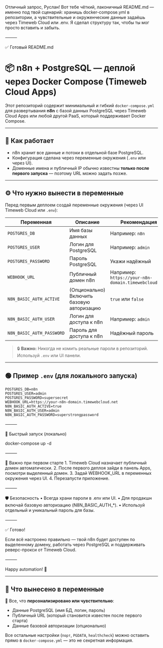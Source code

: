 Отличный запрос, Руслан!
Вот тебе чёткий, лаконичный README.md — именно под твой сценарий:
хранишь docker-compose.yml в репозитории, а чувствительные и окруженческие данные задаёшь через Timeweb Cloud или .env.
Я сделал структуру так, чтобы ты мог просто вставить и забыть.

⸻

✅ Готовый README.md

# 📦 n8n + PostgreSQL — деплой через Docker Compose (Timeweb Cloud Apps)

Этот репозиторий содержит минимальный и гибкий `docker-compose.yml` для развертывания **n8n** с базой данных PostgreSQL через Timeweb Cloud Apps или любой другой PaaS, который поддерживает Docker Compose.

---

## 🚀 Как работает

- n8n хранит все данные и потоки в отдельной базе PostgreSQL.
- Конфигурация сделана через переменные окружения (`.env` или через UI).
- Доменные имена и публичный IP обычно известны **только после первого запуска** — поэтому URL можно задать позже.

---

## ⚙️ Что нужно вынести в переменные

Перед первым деплоем создай переменные окружения (через UI Timeweb Cloud или `.env`):

| Переменная        | Описание | Рекомендация |
|-------------------|----------|---------------|
| `POSTGRES_DB`     | Имя базы данных | Например: `n8n` |
| `POSTGRES_USER`   | Логин для PostgreSQL | Например: `admin` |
| `POSTGRES_PASSWORD` | Пароль PostgreSQL | Укажи надёжный |
| `WEBHOOK_URL`     | Публичный домен n8n | Например: `https://your-n8n-domain.timewebcloud.net` |
| `N8N_BASIC_AUTH_ACTIVE` | (Опционально) Включить базовую авторизацию | `true` или `false` |
| `N8N_BASIC_AUTH_USER` | Логин для доступа к n8n | Например: `admin` |
| `N8N_BASIC_AUTH_PASSWORD` | Пароль для доступа к n8n | Надёжный пароль |

> 🔒 **Важно:** Никогда не комить реальные пароли в репозиторий. Используй `.env` или UI панели.

---

## 🟢 Пример `.env` (для локального запуска)

```env
POSTGRES_DB=n8n
POSTGRES_USER=admin
POSTGRES_PASSWORD=supersecret
WEBHOOK_URL=https://your-n8n-domain.timewebcloud.net
N8N_BASIC_AUTH_ACTIVE=true
N8N_BASIC_AUTH_USER=admin
N8N_BASIC_AUTH_PASSWORD=superstrongpassword
```

⸻

🚀 Быстрый запуск (локально)

docker-compose up -d

⸻

📌 Важно при первом старте
	1.	Timeweb Cloud назначает публичный домен автоматически.
	2.	После первого деплоя зайди в панель Apps, посмотри выделенный домен.
	3.	Задай WEBHOOK_URL в переменных окружения через UI.
	4.	Перезапусти приложение.

⸻

🛡 Безопасность
	•	Всегда храни пароли в .env или UI.
	•	Для продакшн включай базовую авторизацию (N8N_BASIC_AUTH_*).
	•	Используй отдельный и уникальный пароль для базы.

⸻

✅ Готово!

Если всё настроено правильно — твой n8n будет доступен по выделенному домену, работать через PostgreSQL и поддерживать реверс-прокси от Timeweb Cloud.

⸻

Happy automation! 🚀

---

## 📌 Что вынесено в переменные

🔑 Все, что **персонализировано или чувствительно**:
- Данные PostgreSQL (имя БД, логин, пароль)
- Публичный URL (который становится известен после первого старта)
- Данные базовой авторизации (опционально)

Все остальные настройки (`порт`, `PGDATA`, `healthcheck`) можно оставить прямо в `docker-compose.yml` — это не секретная информация.
